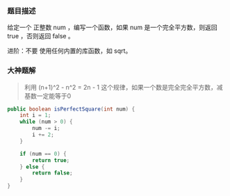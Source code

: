 ### 题目描述

给定一个 正整数 num ，编写一个函数，如果 num 是一个完全平方数，则返回 true ，否则返回 false 。

进阶：不要 使用任何内置的库函数，如  sqrt。



### 大神题解

> 利用 (n+1)^2 - n^2 = 2n - 1 这个规律，如果一个数是完全完全平方数，减基数一定能等于0

~~~ java
public boolean isPerfectSquare(int num) {
    int i = 1;
    while (num > 0) {
        num -= i;
        i += 2;
    }

    if (num == 0) {
        return true;
    } else {
        return false;
    }
}
~~~

